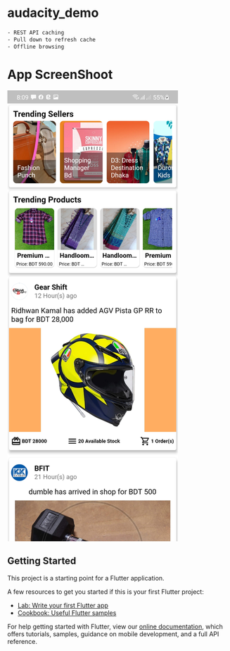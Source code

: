 # audacity_demo
    - REST API caching 
    - Pull down to refresh cache
    - Offline browsing

# App ScreenShoot

![Alt text](lib/assets/app-screenshoot.jpg?raw=true "Title")



## Getting Started

This project is a starting point for a Flutter application.

A few resources to get you started if this is your first Flutter project:

- [Lab: Write your first Flutter app](https://flutter.dev/docs/get-started/codelab)
- [Cookbook: Useful Flutter samples](https://flutter.dev/docs/cookbook)

For help getting started with Flutter, view our
[online documentation](https://flutter.dev/docs), which offers tutorials,
samples, guidance on mobile development, and a full API reference.
